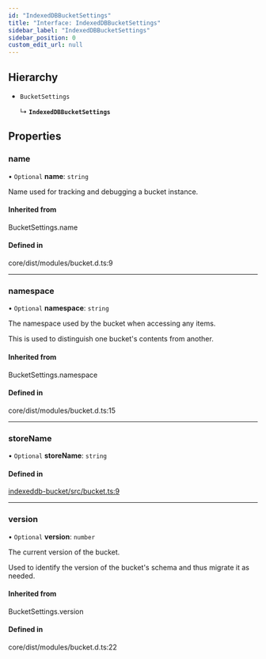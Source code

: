 ```yaml
---
id: "IndexedDBBucketSettings"
title: "Interface: IndexedDBBucketSettings"
sidebar_label: "IndexedDBBucketSettings"
sidebar_position: 0
custom_edit_url: null
---
```


## Hierarchy

- `BucketSettings`

  ↳ **`IndexedDBBucketSettings`**

## Properties

### name

• `Optional` **name**: `string`

Name used for tracking and debugging a bucket instance.

#### Inherited from

BucketSettings.name

#### Defined in

core/dist/modules/bucket.d.ts:9

___

### namespace

• `Optional` **namespace**: `string`

The namespace used by the bucket when accessing any items.

This is used to distinguish one bucket's contents from another.

#### Inherited from

BucketSettings.namespace

#### Defined in

core/dist/modules/bucket.d.ts:15

___

### storeName

• `Optional` **storeName**: `string`

#### Defined in

[indexeddb-bucket/src/bucket.ts:9](https://github.com/orbitjs/orbit/blob/6e0cbd41/packages/@orbit/indexeddb-bucket/src/bucket.ts#L9)

___

### version

• `Optional` **version**: `number`

The current version of the bucket.

Used to identify the version of the bucket's schema and thus migrate it
as needed.

#### Inherited from

BucketSettings.version

#### Defined in

core/dist/modules/bucket.d.ts:22
